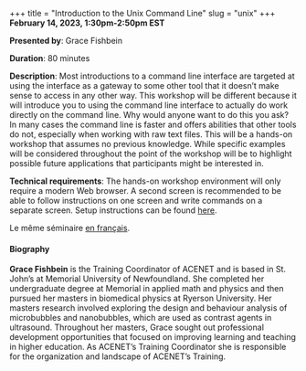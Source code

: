 +++
title = "Introduction to the Unix Command Line"
slug = "unix"
+++
**February 14, 2023, 1:30pm-2:50pm EST**

**Presented by**: Grace Fishbein

**Duration**: 80 minutes

**Description**: Most introductions to a command line interface are targeted at using the interface as a
gateway to some other tool that it doesn’t make sense to access in any other way. This workshop will be
different because it will introduce you to using the command line interface to actually do work directly on
the command line. Why would anyone want to do this you ask? In many cases the command line is faster and
offers abilities that other tools do not, especially when working with raw text files. This will be a hands-on
workshop that assumes no previous knowledge. While specific examples will be considered throughout the point
of the workshop will be to highlight possible future applications that participants might be interested in.

**Technical requirements**: The hands-on workshop environment will only require a modern Web browser. A second
screen is recommended to be able to follow instructions on one screen and write commands on a separate
screen. Setup instructions can be found [here](https://swcarpentry.github.io/shell-novice/setup.html).

Le même séminaire [en français](/unixfr).

#### Biography

**Grace Fishbein** is the Training Coordinator of ACENET and is based in St. John’s at Memorial University of
Newfoundland. She completed her undergraduate degree at Memorial in applied math and physics and then pursued
her masters in biomedical physics at Ryerson University. Her masters research involved exploring the design
and behaviour analysis of microbubbles and nanobubbles, which are used as contrast agents in
ultrasound. Throughout her masters, Grace sought out professional development opportunities that focused on
improving learning and teaching in higher education. As ACENET’s Training Coordinator she is responsible for
the organization and landscape of ACENET’s Training.

<!-- {{< vimeo 690948795 >}} -->
<!-- <br> -->

<!-- - [Watch this session on Vimeo](https://vimeo.com/690948795) -->

